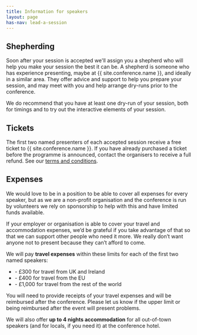 ```yaml
---
title: Information for speakers
layout: page
has-nav: lead-a-session
---
```

<h2 id="shepherding">Shepherding</h2>
<p>Soon after your session is accepted we'll assign you a shepherd who will help you make your session the best it can be. A shepherd is someone who has experience presenting, maybe at {{ site.conference.name }}, and ideally in a similar area. They offer advice and support to help you prepare your session, and may meet with you and help arrange dry-runs prior to the conference.</p>
<p>We do recommend that you have at least one dry-run of your session, both for timings and to try out the interactive elements of your session.</p>

<h2 id="tickets">Tickets</h2>
<p>The first two named presenters of each accepted session receive a free ticket to {{ site.conference.name }}. If you have already purchased a ticket before the programme is announced, contact the organisers to receive a full refund. See our <a href="{{ '/terms-and-conditions.html' | relative_url }}">terms and conditions</a>.</p>

<h2 id="expenses">Expenses</h2>
<p>We would love to be in a position to be able to cover all expenses for every speaker, but as we are a non-profit organisation and the conference is run by volunteers we rely on sponsorship to help with this and have limited funds available.</p>
<p>If your employer or organisation is able to cover your travel and accommodation expenses, we’d be grateful if you take advantage of that so that we can support other people who need it more. We really don’t want anyone not to present because they can’t afford to come.</p>

<p>We will pay <strong>travel expenses</strong> within these limits for each of the first two named speakers:</p>
<ul>
<li>- £300 for travel from UK and Ireland</li>
<li>- £400 for travel from the EU</li>
<li>- £1,000 for travel from the rest of the world</li>
</ul>
<p>You will need to provide receipts of your travel expenses and will be reimbursed after the conference. Please let us know if the upper limit or being reimbursed after the event will present problems.</p>

<p>We will also offer <strong>up to 4 nights accommodation</strong> for all out-of-town speakers (and for locals, if you need it) at the conference hotel.</p>
